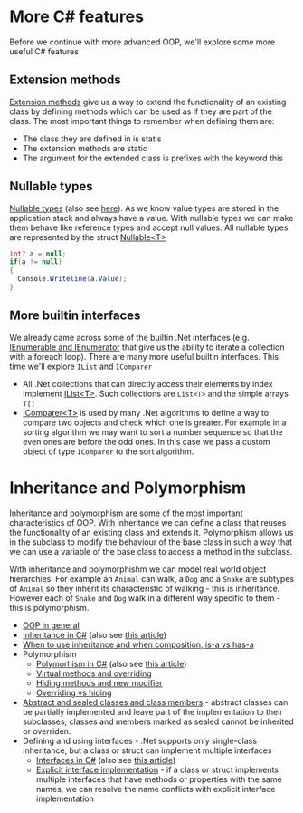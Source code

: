 # More C# features

Before we continue with more advanced OOP, we'll explore some more useful C# features

## Extension methods

[Extension methods](http://csharp.net-tutorials.com/csharp-3.0/extension-methods/) give us a way to extend the functionality of an existing class by defining methods which can be used as if they are part of the class. The most important things to remember when defining them are:
* The class they are defined in is statis
* The extension methods are static
* The argument for the extended class is prefixes with the keyword this

## Nullable types

[Nullable types](https://msdn.microsoft.com/en-us/library/1t3y8s4s.aspx) (also see [here](http://stackoverflow.com/questions/13238059/what-is-nullable-type-in-c)). As we know value types are stored in the application stack and always have a value. With nullable types we can make them behave like reference types and accept null values. All nullable types are represented by the struct [Nullable\<T>](https://msdn.microsoft.com/en-us/library/b3h38hb0%28v=vs.110%29.aspx)
```csharp
int? a = null;
if(a != null)
{
  Console.Writeline(a.Value);
}
```

## More builtin interfaces

We already came across some of the builtin .Net interfaces (e.g. [IEnumerable and IEnumerator](https://msdn.microsoft.com/en-us/library/system.collections.ienumerable%28v=vs.110%29.aspx) that give us the ability to iterate a collection with a foreach loop). There are many more useful builtin interfaces. This time we'll explore `IList` and `IComparer`
* All .Net collections that can directly access their elements by index implement [IList\<T>](https://msdn.microsoft.com/en-us/library/5y536ey6%28v=vs.110%29.aspx). Such collections are `List<T>` and the simple arrays `T[]`
* [IComparer\<T>](https://msdn.microsoft.com/en-us/library/8ehhxeaf%28v=vs.110%29.aspx) is used by many .Net algorithms to define a way to compare two objects and check which one is greater. For example in a sorting algorithm we may want to sort a number sequence so that the even ones are before the odd ones. In this case we pass a custom object of type `IComparer` to the sort algorithm.

# Inheritance and Polymorphism

Inheritance and polymorphism are some of the most important characteristics of OOP. With inheritance we can define a class that reuses the functionality of an existing class and extends it. Polymorphism allows us in the subclass to modify the behaviour of the base class in such a way that we can use a variable of the base class to access a method in the subclass.

With inheritance and polymorphishm we can model real world object hierarchies. For example an `Animal` can walk, a `Dog` and a `Snake` are subtypes of `Animal` so they inherit its characteristic of walking - this is inheritance. However each of `Snake` and `Dog` walk in a different way specific to them - this is polymorphism.

* [OOP in general](https://www.youtube.com/watch?v=lbXsrHGhBAU)
* [Inheritance in C#](http://csharp.net-tutorials.com/classes/inheritance/) (also see [this article](http://www.csharp-station.com/Tutorial/CSharp/Lesson08))
* [When to use inheritance and when composition, is-a vs has-a](http://www.w3resource.com/java-tutorial/inheritance-composition-relationship.php)
* Polymorphism
  * [Polymorhism in C#](https://msdn.microsoft.com/en-us/library/ms173152.aspx) (also see [this article](http://www.csharp-station.com/Tutorial/CSharp/Lesson09))
  * [Virtual methods and overriding](https://msdn.microsoft.com/en-us/library/aa645767%28v=vs.71%29.aspx)
  * [Hiding methods and new modifier](https://msdn.microsoft.com/en-us/library/435f1dw2.aspx)
  * [Overriding vs hiding](http://www.akadia.com/services/dotnet_polymorphism.html)
* [Abstract and sealed classes and class members](https://msdn.microsoft.com/en-us/library/ms173150.aspx) - abstract classes can be partially implemented and leave part of the implementation to their subclasses; classes and members marked as sealed cannot be inherited or overriden.
* Defining and using interfaces - .Net supports only single-class inheritance, but a class or struct can implement multiple interfaces
  * [Interfaces in C#](https://msdn.microsoft.com/en-us/library/ms173156.aspx) (also see [this article](http://www.csharp-station.com/Tutorial/CSharp/Lesson13))
  * [Explicit interface implementation](https://msdn.microsoft.com/en-us/library/ms173157.aspx) - if a class or struct implements multiple interfaces that have methods or properties with the same names, we can resolve the name conflicts with explicit interface implementation
